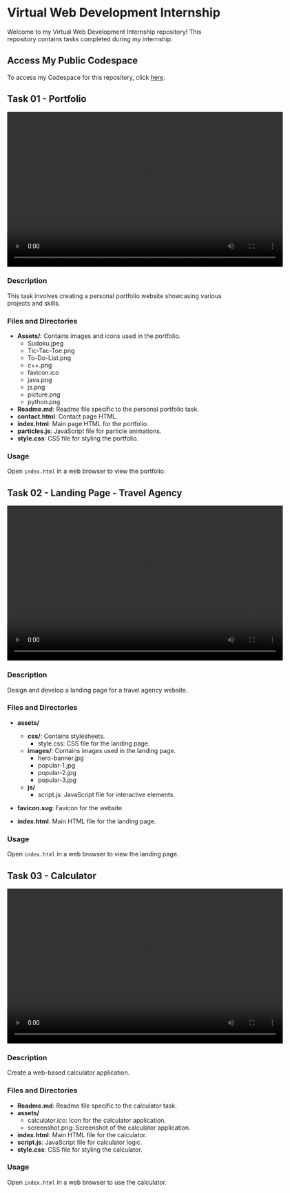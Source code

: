 # Virtual Web Development Internship

Welcome to my Virtual Web Development Internship repository! This repository contains tasks completed during my internship.

## Access My Public Codespace
To access my Codespace for this repository, click [here](https://fantastic-dollop-9774wj9xv69rf7q4g-5500.app.github.dev/).


## Task 01 - Portfolio
<video width="640" height="360" controls>
  <source src="TASK_01/assets/video.mp4" type="video/mp4">
  Your browser does not support the video tag.
</video>

### Description
This task involves creating a personal portfolio website showcasing various projects and skills.

### Files and Directories

- **Assets/**: Contains images and icons used in the portfolio.
  - Sudoku.jpeg
  - Tic-Tac-Toe.png
  - To-Do-List.png
  - c++.png
  - favicon.ico
  - java.png
  - js.png
  - picture.png
  - python.png
- **Readme.md**: Readme file specific to the personal portfolio task.
- **contact.html**: Contact page HTML.
- **index.html**: Main page HTML for the portfolio.
- **particles.js**: JavaScript file for particle animations.
- **style.css**: CSS file for styling the portfolio.

### Usage
Open `index.html` in a web browser to view the portfolio.

## Task 02 - Landing Page - Travel Agency

<video width="640" height="360" controls>
  <source src="TASK_02/assets/video.mp4" type="video/mp4">
  Your browser does not support the video tag.
</video>

### Description
Design and develop a landing page for a travel agency website.

### Files and Directories

- **assets/**
  - **css/**: Contains stylesheets.
    - style.css: CSS file for the landing page.
  - **images/**: Contains images used in the landing page.
    - hero-banner.jpg
    - popular-1.jpg
    - popular-2.jpg
    - popular-3.jpg
  - **js/**
    - script.js: JavaScript file for interactive elements.

- **favicon.svg**: Favicon for the website.
- **index.html**: Main HTML file for the landing page.

### Usage
Open `index.html` in a web browser to view the landing page.

## Task 03 - Calculator

<video width="640" height="360" controls>
  <source src="TASK_03/assets/video.mp4" type="video/mp4">
  Your browser does not support the video tag.
</video>

### Description
Create a web-based calculator application.

### Files and Directories

- **Readme.md**: Readme file specific to the calculator task.
- **assets/**
  - calculator.ico: Icon for the calculator application.
  - screenshot.png: Screenshot of the calculator application.
- **index.html**: Main HTML file for the calculator.
- **script.js**: JavaScript file for calculator logic.
- **style.css**: CSS file for styling the calculator.

### Usage
Open `index.html` in a web browser to use the calculator.
